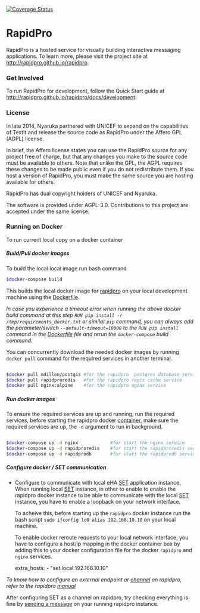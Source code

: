 [![Coverage Status](https://coveralls.io/repos/github/rapidpro/rapidpro/badge.svg?branch=master)](https://coveralls.io/github/rapidpro/rapidpro?branch=master) 

# RapidPro     

RapidPro is a hosted service for visually building interactive messaging applications.
To learn more, please visit the project site at http://rapidpro.github.io/rapidpro.

### Get Involved

To run RapidPro for development, follow the Quick Start guide at http://rapidpro.github.io/rapidpro/docs/development.

### License

In late 2014, Nyaruka partnered with UNICEF to expand on the capabilities of TextIt and release the source code as RapidPro under the Affero GPL (AGPL) license.

In brief, the Affero license states you can use the RapidPro source for any project free of charge, but that any changes you make to the source code must be available to others. Note that unlike the GPL, the AGPL requires these changes to be made public even if you do not redistribute them. If you host a version of RapidPro, you must make the same source you are hosting available for others.

RapidPro has dual copyright holders of UNICEF and Nyaruka.

The software is provided under AGPL-3.0. Contributions to this project are accepted under the same license.

### Running on Docker

To run current local copy on a docker container


##### Build/Pull docker images

To build the local local image run bash command

```bash
$docker-compose build
```


This builds the local docker image for [rapidpro](http://rapidpro.github.io/rapidpro/docs/development) on your local development machine using the [Dockerfile](https://docs.docker.com/engine/reference/builder/).
    
 *In case you experience a timeout error when running the above docker build command at this step `RUN pip install -r /tmp/requirements_docker.txt` or similar `pip` command, you can always add the parameter/switch `--default-timeout=10000` to the `RUN pip install` command in the [Dockerfile](https://docs.docker.com/engine/reference/builder/) file and rerun the `docker-compose` build  command.*


You can concurrently download the needed docker images by running `docker pull` command for the required services in another terminal.
    
```bash

$docker pull mdillon/postgis #for the rapidpro  postgres database service
$docker pull rapidproredis   #for the rapidpro repis cache service
$docker pull nginx:alpine    #for the rapidpro nginx service

```    

##### Run docker images


To ensure the required services are up and running, run the required services, before starting the rapidpro docker [container](https://www.docker.com/what-container), make sure the required services are up, the `-d` argument to run in background.


 ```bash

$docker-compose up -d nginx            #for start the nginx service
$docker-compose up -d rapidproredis    #for start the rapidproredis service
$docker-compose up -d rapidprodb       #for start the rapidprodb service

 ```

##### Configure docker / SET communication


* Configure to communicate with local eHA [SET](https://github.com/eHealthAfrica/set) application instance.
    When running local [SET](https://github.com/eHealthAfrica/set) instance, in other to enable to enable the rapidpro docker instance to be able to communicate with the local [SET](https://github.com/eHealthAfrica/set) instance, you have to enable a loopback on your network interface. 

    To acheive this, before starting up the `rapidpro` docker instance run the bash script `sudo ifconfig lo0 alias 192.168.10.10` on your local machine.

    To enable docker reroute requests to your local network interface, you have to configure a host/ip mapping in the docker container box by adding this to your docker configuration file for the docker `rapidpro` and `nginx` services.

    extra_hosts:
        - "set.local:192.168.10.10"

*To know how to configure an external endpoint or [channel](http://docs.rapidpro.io/#topic_2) on rapidpro, refer to the rapidpro [manual](http://docs.rapidpro.io/#topic_2)*
    

 After configuring SET as a channel on rapidpro, try checking everything is fine by [sending a message](http://docs.rapidpro.io/#topic_3) on your running rapidpro instance.